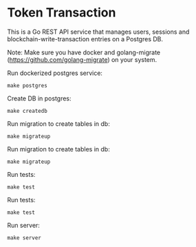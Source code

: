 # Token Transaction

This is a Go REST API service that manages users, sessions and blockchain-write-transaction entries on a Postgres DB.

Note: Make sure you have docker and golang-migrate (https://github.com/golang-migrate) on your system.

Run dockerized postgres service:
```shell
make postgres
```

Create DB in postgres:
```shell
make createdb
```

Run migration to create tables in db:
```shell
make migrateup
```

Run migration to create tables in db:
```shell
make migrateup
```

Run tests:
```shell
make test
```

Run tests:
```shell
make test
```

Run server:
```shell
make server
```

